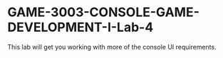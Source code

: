 # GAME-3003-CONSOLE-GAME-DEVELOPMENT-I-Lab-4
This lab will get you working with more of the console UI requirements.

